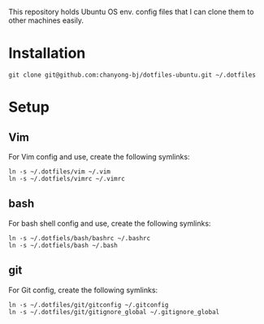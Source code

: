 This repository holds Ubuntu OS env. config files that I can clone them to other machines easily.

# Installation
    git clone git@github.com:chanyong-bj/dotfiles-ubuntu.git ~/.dotfiles

# Setup

## Vim
For Vim config and use, create the following symlinks:

    ln -s ~/.dotfiles/vim ~/.vim
    ln -s ~/.dotfiels/vimrc ~/.vimrc

## bash
For bash shell config and use, create the following symlinks:

    ln -s ~/.dotfiels/bash/bashrc ~/.bashrc
    ln -s ~/.dotfiels/bash ~/.bash

## git
For Git config, create the following symlinks:

    ln -s ~/.dotfiles/git/gitconfig ~/.gitconfig
    ln -s ~/.dotfiles/git/gitignore_global ~/.gitignore_global




